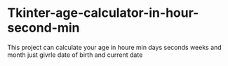 # Tkinter-age-calculator-in-hour-second-min
This project can calculate your age in houre min days seconds weeks and month just givrle date of birth and current date

